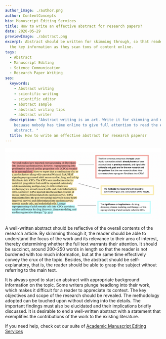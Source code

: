 ```yaml
---
author_image: ./author.png
author: ContentConcepts
bio: Manuscript Editing Services
title: How to write an effective abstract for research papers?
date: 2020-05-29
previewImage: ./abstract.png
excerpt: Abstract should be written for skimming through, so that readers catch
  the key information as they scan tons of content online.
tags:
  - Abstract
  - Manuscript Editing
  - Science Communication
  - Research Paper Writing
seo:
  keywords:
    - Abstract writing
    - scientific writing
    - scientific editor
    - abstract sample
    - abstract writing tips
    - abstract writer
  description: "Abstract writing is an art. Write it for skimming and not reading,
    becuase nobody has time online to give full attention to read the entire
    abstract. "
  title: How to write an effective abstract for research papers?
---
```

![How to write an effective abstract for research papers?](./abstract.png)

A well-written abstract should be reflective of the overall contents of the research article. By skimming through it, the reader should be able to understand the focus of the work and its relevance to their area of interest, thereby determining whether the full text warrants their attention. It should be succinct, around 200–250 words in length so that the reader is not burdened with too much information, but at the same time effectively convey the crux of the topic. Besides, the abstract should be self-explanatory, that is, the reader should be able to grasp the subject without referring to the main text.

It is always good to start an abstract with appropriate background information on the topic. Some writers plunge headlong into their work, which makes it difficult for a reader to appreciate its context. The key objectives and scope of the research should be revealed. The methodology adopted can be touched upon without delving into the details. The important findings must also be elucidated and their implications briefly discussed. It is desirable to end a well-written abstract with a statement that exemplifies the contributions of the work to the existing literature.

If you need help, check out our suite of [Academic Manuscript Editing Services](https://contentconcepts.in/services/academic_editing)